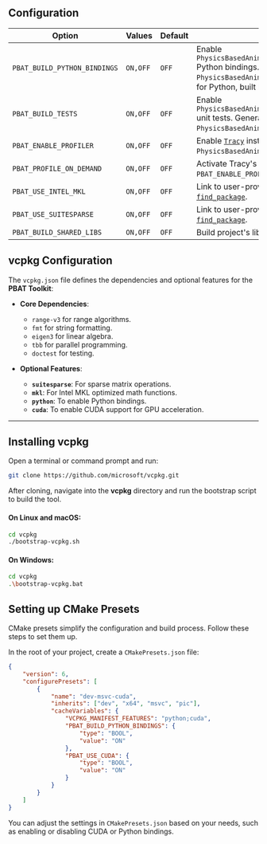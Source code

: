 ## Configuration



| Option                       | Values   | Default | Description |
| ---------------------------- | -------- | ------- | ----------- |
| `PBAT_BUILD_PYTHON_BINDINGS` | `ON,OFF` | `OFF`   | Enable `PhysicsBasedAnimationToolkit_PhysicsBasedAnimationToolkit` Python bindings. Generates the CMake target `PhysicsBasedAnimationToolkit_Python`, an extension module for Python, built by this project. |
| `PBAT_BUILD_TESTS`           | `ON,OFF` | `OFF`   | Enable `PhysicsBasedAnimationToolkit_PhysicsBasedAnimationToolkit` unit tests. Generates the CMake target executable `PhysicsBasedAnimationToolkit_Tests`, built by this project. |
| `PBAT_ENABLE_PROFILER`       | `ON,OFF` | `OFF`   | Enable [`Tracy`](https://github.com/wolfpld/tracy) instrumentation profiling in built `PhysicsBasedAnimationToolkit_PhysicsBasedAnimationToolkit`. |
| `PBAT_PROFILE_ON_DEMAND`     | `ON,OFF` | `OFF`   | Activate Tracy's on-demand profiling when `PBAT_ENABLE_PROFILER` is `ON`. |
| `PBAT_USE_INTEL_MKL`         | `ON,OFF` | `OFF`   | Link to user-provided [Intel MKL](https://www.intel.com/content/www/us/en/developer/tools/oneapi/onemkl.html) installation via CMake's [`find_package`](https://cmake.org/cmake/help/latest/command/find_package.html). |
| `PBAT_USE_SUITESPARSE`       | `ON,OFF` | `OFF`   | Link to user-provided [SuiteSparse](https://github.com/DrTimothyAldenDavis/SuiteSparse) installation via CMake's [`find_package`](https://cmake.org/cmake/help/latest/command/find_package.html). |
| `PBAT_BUILD_SHARED_LIBS`     | `ON,OFF` | `OFF`   | Build project's library targets as shared/dynamic. |


## vcpkg Configuration

The `vcpkg.json` file defines the dependencies and optional features for the **PBAT Toolkit**:

- **Core Dependencies**:
  - `range-v3` for range algorithms.
  - `fmt` for string formatting.
  - `eigen3` for linear algebra.
  - `tbb` for parallel programming.
  - `doctest` for testing.

- **Optional Features**:
  - **`suitesparse`**: For sparse matrix operations.
  - **`mkl`**: For Intel MKL optimized math functions.
  - **`python`**: To enable Python bindings.
  - **`cuda`**: To enable CUDA support for GPU acceleration.

---

## Installing vcpkg


Open a terminal or command prompt and run:

```bash
git clone https://github.com/microsoft/vcpkg.git
```

After cloning, navigate into the **vcpkg** directory and run the bootstrap script to build the tool.

#### On Linux and macOS:

```bash
cd vcpkg
./bootstrap-vcpkg.sh
```

#### On Windows:

```bash
cd vcpkg
.\bootstrap-vcpkg.bat
```

## Setting up CMake Presets

CMake presets simplify the configuration and build process. Follow these steps to set them up.

In the root of your project, create a `CMakePresets.json` file:

```json
{
    "version": 6,
    "configurePresets": [
        {
            "name": "dev-msvc-cuda",
            "inherits": ["dev", "x64", "msvc", "pic"],
            "cacheVariables": {
                "VCPKG_MANIFEST_FEATURES": "python;cuda",
                "PBAT_BUILD_PYTHON_BINDINGS": {
                    "type": "BOOL",
                    "value": "ON"
                },
                "PBAT_USE_CUDA": {
                    "type": "BOOL",
                    "value": "ON"
                }
            }
        }
    ]
}
```

You can adjust the settings in `CMakePresets.json` based on your needs, such as enabling or disabling CUDA or Python bindings.